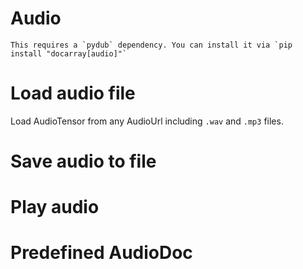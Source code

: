 # Audio

````{tip}
This requires a `pydub` dependency. You can install it via `pip install "docarray[audio]"`
````

# Load audio file
Load AudioTensor from any AudioUrl including `.wav` and `.mp3` files. 

# Save audio to file

# Play audio

# Predefined AudioDoc
